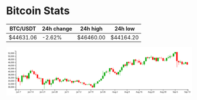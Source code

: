 # Bitcoin Stats

BTC/USDT|24h change|24h high|24h low|
|---|---|---|---|
|$44631.06|-2.62%|$46460.00|$44164.20|

<img src="./chart.svg">
